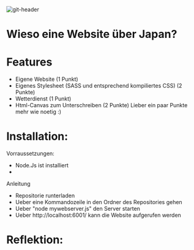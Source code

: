 
![git-header](https://user-images.githubusercontent.com/83594506/145615409-95987c78-5c73-40cd-93bd-978af43286a5.jpeg)
# Wieso eine Website über Japan?

# Features
- Eigene Website (1 Punkt)
- Eigenes Stylesheet (SASS und entsprechend kompiliertes CSS) (2 Punkte)
- Wetterdienst (1 Punkt)
- Html-Canvas zum Unterschreiben (2 Punkte)
Lieber ein paar Punkte mehr wie noetig :)

# Installation:
Vorraussetzungen:
- Node.Js ist installiert
- 
Anleitung
- Repositorie runterladen
- Ueber eine Kommandozeile in den Ordner des Repositories gehen
- Ueber "node mywebserver.js" den Server starten
- Ueber http://localhost:6001/ kann die Website aufgerufen werden

# Reflektion:
